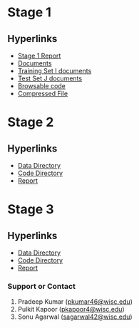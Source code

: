 #   Stage 1

##  Hyperlinks
* [Stage 1 Report](https://github.com/pulkitkapoor98/CS839-DataScience/blob/master/Stage1/CS839_Stage1_Report.pdf)
* [Documents](https://github.com/pulkitkapoor98/CS839-DataScience/tree/master/Stage1/docs)
* [Training Set I documents](https://github.com/pulkitkapoor98/CS839-DataScience/tree/master/Stage1/Set-I-Docs)
* [Test Set J documents](https://github.com/pulkitkapoor98/CS839-DataScience/tree/master/Stage1/Set-J-Docs)
* [Browsable code](https://github.com/pulkitkapoor98/CS839-DataScience/tree/master/Stage1/src)
* [Compressed File](https://github.com/pulkitkapoor98/CS839-DataScience/blob/master/Stage1/Stage1_compressed.zip)


#   Stage 2

##  Hyperlinks
* [Data Directory](https://github.com/pulkitkapoor98/CS839-DataScience/tree/master/Stage2/Data)
* [Code Directory](https://github.com/pulkitkapoor98/CS839-DataScience/tree/master/Stage2/src)
* [Report](https://github.com/pulkitkapoor98/CS839-DataScience/blob/master/Stage2/CS839_Stage2_Report.pdf)

#   Stage 3

##  Hyperlinks
* [Data Directory](https://github.com/pulkitkapoor98/CS839-DataScience/tree/master/Stage3/data)
* [Code Directory](https://github.com/pulkitkapoor98/CS839-DataScience/tree/master/Stage3/src)
* [Report](https://github.com/pulkitkapoor98/CS839-DataScience/blob/master/Stage3/CS839_Stage3_Report.pdf)
### Support or Contact


1. Pradeep Kumar (pkumar46@wisc.edu)
2. Pulkit Kapoor (pkapoor4@wisc.edu)
3. Sonu Agarwal (sagarwal42@wisc.edu)
